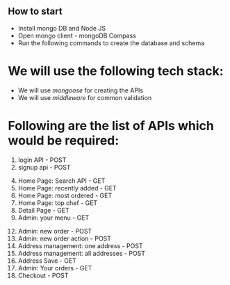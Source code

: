 ## How to start
- Install mongo DB and Node JS
- Open mongo client - mongoDB Compass
- Run the following commands to create the database and schema

# We will use the following tech stack:
- We will use *mongoose* for creating the APIs
- We will use *middleware* for common validation

# Following are the list of APIs which would be required:
1.  login API - POST
2.  signup api - POST
<!-- 3.  admin signup api - POST     Chinmay , Riteshwar , Hemant-->
4.  Home Page: Search API - GET
5.  Home Page: recently added - GET
6.  Home Page: most ordered - GET
7.  Home Page: top chef - GET
8.  Detail Page - GET
9.  Admin: your menu - GET
<!-- 10. Admin: add product - POST   Chinmay , Riteshwar , Hemant  -->
<!-- 11. Admin: your orders - GET    Chinmay , Riteshwar , Hemant -->
12. Admin: new order - POST  <!-- Zain -->
13. Admin: new order action - POST
14. Address management: one address - POST
15. Address management: all addresses - POST
16. Address Save - GET
17. Admin: Your orders - GET
18. Checkout  - POST